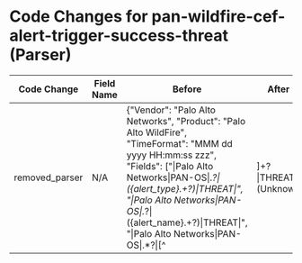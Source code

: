 # Code Changes for pan-wildfire-cef-alert-trigger-success-threat (Parser)

| Code Change | Field Name | Before | After |
|-------------|------------|--------|-------|
| removed_parser | N/A | {"Vendor": "Palo Alto Networks", "Product": "Palo Alto WildFire", "TimeFormat": "MMM dd yyyy HH:mm:ss zzz", "Fields": ["\|Palo Alto Networks\|PAN-OS\|.*?\|({alert_type}.+?)\|THREAT\|", "\|Palo Alto Networks\|PAN-OS\|.*?\|({alert_name}.+?)\|THREAT\|", "\|Palo Alto Networks\|PAN-OS\|.*?\|[^|]+?\|THREAT\|(Unknown|({alert_severity}.+?))\|", "cat=(|({alert_name}.+?))(\s+\w+=|\s*$)", "proto=(|({protocol}.+?))(\s+\w+=|\s*$)", "app=(|({process_name}.+?))(\s+\w+=|\s*$)", "\scat=(|({alert_name}.+?))(\s+\w+=|\s*$)", "flexString2=({additional_info}[^\s]+)", "cs1=(|({additional_info}.+?))(\s+\w+=|\s*$)", "externalId=({alert_id}[^\s]+)", "rt=({time}\w+ \d\d \d\d\d\d \d\d:\d\d:\d\d \w+)", "\srt=({time}\d+)", "src=(0.0.0.0|({src_ip}((([0-9a-fA-F.]{0,4}):{1,2}){1,7}([0-9a-fA-F]){0,4})|(((25[0-5]|(2[0-4]|1\d|[0-9]|)\d)\.?\b){4}))(:({src_port}\d+))?)", "dst=(0.0.0.0|({dest_ip}((([0-9a-fA-F.]{0,4}):{1,2}){1,7}([0-9a-fA-F]){0,4})|(((25[0-5]|(2[0-4]|1\d|[0-9]|)\d)\.?\b){4}))(:({dest_port}\d+))?)", "duser=(({domain}[^\\=\"]+)[\\\/]+)?({user}[\w\.\-\!\#\^\~]{1,40}\$?)(@({=domain}[^\s@=]+))?\s\w+=", "suser=(({domain}[^\\=]+)\\+)?({user}[\w\.\-\!\#\^\~]{1,40}\$?)(@({=domain}[^\s@=]+))?\s\w+=", "sourceTranslatedAddress=(0.0.0.0|({src_translated_ip}\d{1,3}\.\d{1,3}\.\d{1,3}\.\d{1,3}))", "destinationTranslatedAddress=(0.0.0.0|({dest_translated_ip}\d{1,3}\.\d{1,3}\.\d{1,3}\.\d{1,3}))", "dvchost=({host}[\w\-\.]+)", "request=\"({malware_url}.+?)\"\s", "spt=({src_port}\d+)", "dpt=({dest_port}\d+)", "\scs4=({src_network_zone}[^\s]+)", "\scs5=({dest_network_zone}[^\s]+)", "deviceInboundInterface=({src_interface}[^\s]+)", "deviceOutboundInterface=({dest_interface}[^\s]+)", "deviceExternalId=({serial_num}\d+)", "\sapp=(not-applicable|({network_app}[^=]+?))\s\w+="], "DupFields": ["alert_type->category", "host->device_name"], "SOAR": {"IncidentType": "malware", "DupFields": ["time->startedDate", "vendor->source", "rawLog->sourceInfo", "alert_name->malwareName", "alert_severity->sourceSeverity", "alert_id->sourceId", "src_ip->malwareVictimHost", "alert_type->malwareCategory", "malware_url->malwareAttackerUrl", "dest_ip->malwareAttackerIp"], "NameTemplate": "Palo Alto Alert ${alert_name} found", "ProjectName": "SOC", "EntityFields": [{"EntityType": "device", "Name": "src_address", "Fields": ["src_ip->ip_address"]}, {"EntityType": "device", "Name": "dest_address", "Fields": ["dest_ip->ip_address"]}, {"EntityType": "user", "Name": "windows_id", "Fields": ["user->windows_id"]}]}, "Name": "pan-wildfire-cef-alert-trigger-success-threat", "Conditions": ["Palo Alto Networks|PAN-OS|", "Microsoft Windows user enumeration(30842)|THREAT|"], "ParserVersion": "v1.0.0"} | N/A |